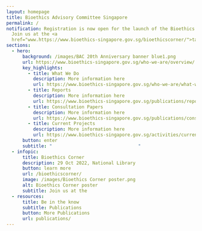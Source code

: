 ```yaml
---
layout: homepage
title: Bioethics Advisory Committee Singapore
permalink: /
notification: Registration is now open for the launch of the Bioethics Corner.
  Join us at the <a
  href="www.https://www.bioethics-singapore.gov.sg/bioethicscorner/">talks</a>.
sections:
  - hero:
      background: /images/BAC 20th Anniversary banner blue1.png
      url: https://www.bioethics-singapore.gov.sg/who-we-are/overview/
      key_highlights:
        - title: What We Do
          description: More information here
          url: https://www.bioethics-singapore.gov.sg/who-we-are/what-we-do/
        - title: Reports
          description: More information here
          url: https://www.bioethics-singapore.gov.sg/publications/reports/
        - title: Consultation Papers
          description: More information here
          url: https://www.bioethics-singapore.gov.sg/publications/consultation-papers/
        - title: Current Projects
          description: More information here
          url: https://www.bioethics-singapore.gov.sg/activities/current-projects/
      button: enter
      subtitle: "                                "
  - infopic:
      title: Bioethics Corner
      description: 29 Oct 2022, National Library
      button: learn more
      url: /bioethicscorner/
      image: /images/Bioethics Corner poster.png
      alt: Bioethics Corner poster
      subtitle: Join us at the
  - resources:
      title: Be in the know
      subtitle: Publications
      button: More Publications
      url: publications/
---
```

